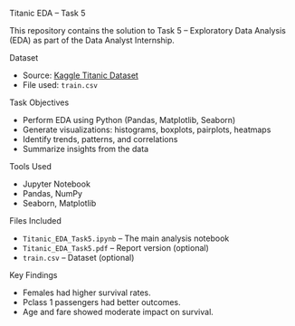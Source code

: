 Titanic EDA – Task 5

This repository contains the solution to Task 5 – Exploratory Data Analysis (EDA) as part of the Data Analyst Internship.

Dataset
- Source: [Kaggle Titanic Dataset](https://www.kaggle.com/c/titanic/data)
- File used: `train.csv`

Task Objectives
- Perform EDA using Python (Pandas, Matplotlib, Seaborn)
- Generate visualizations: histograms, boxplots, pairplots, heatmaps
- Identify trends, patterns, and correlations
- Summarize insights from the data

Tools Used
- Jupyter Notebook
- Pandas, NumPy
- Seaborn, Matplotlib

Files Included
- `Titanic_EDA_Task5.ipynb` – The main analysis notebook
- `Titanic_EDA_Task5.pdf` – Report version (optional)
- `train.csv` – Dataset (optional)

 Key Findings
- Females had higher survival rates.
- Pclass 1 passengers had better outcomes.
- Age and fare showed moderate impact on survival.


